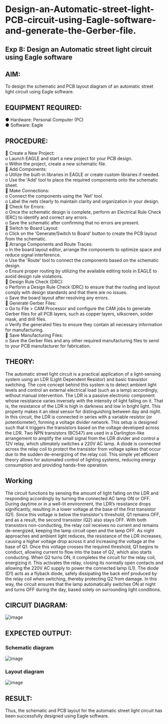 # Design-an-Automatic-street-light-PCB-circuit-using-Eagle-software-and-generate-the-Gerber-file.
## Exp 8: Design an Automatic street light circuit using Eagle software
## AIM:
To design the schematic and PCB layout diagram of an automatic street light circuit using Eagle software.
## EQUIPMENT REQUIRED:
●	Hardware: Personal Computer (PC)<br>
●	Software: Eagle<br>
## PROCEDURE:
	Create a New Project:<br>
o	Launch EAGLE and start a new project for your PCB design.<br>
o	Within the project, create a new schematic file.<br>
	Add Components:<br>
o	Utilize the built-in libraries in EAGLE or create custom libraries if needed.<br>
o	Use the 'Add' tool to place the required components onto the schematic sheet.<br>
	Make Connections:<br>
o	Connect the components using the 'Net' tool.<br>
o	Label the nets clearly to maintain clarity and organization in your design.<br>
	Check for Errors:<br>
o	Once the schematic design is complete, perform an Electrical Rule Check (ERC) to identify and correct any errors.<br>
o	Save the schematic after confirming that no errors are present.<br>
	Switch to Board Layout:<br>
o	Click on the 'Generate/Switch to Board' button to create the PCB layout from the schematic.<br>
	Arrange Components and Route Traces:<br>
o	In the board layout editor, arrange the components to optimize space and reduce signal interference.<br>
o	Use the 'Route' tool to connect the components based on the schematic design.<br>
o	Ensure proper routing by utilizing the available editing tools in EAGLE to avoid design rule violations.<br>
	Design Rule Check (DRC):<br>
o	Perform a Design Rule Check (DRC) to ensure that the routing and layout comply with design standards and that there are no issues.<br>
o	Save the board layout after resolving any errors.<br>
	Generate Gerber Files:<br>
o	Go to File > CAM Processor and configure the CAM jobs to generate Gerber files for all PCB layers, such as copper layers, silkscreen, solder mask, and drill files.<br>
o	Verify the generated files to ensure they contain all necessary information for manufacturing.<br>
	Save Manufacturing Files:<br>
o	Save the Gerber files and any other required manufacturing files to send to your PCB manufacturer for fabrication.<br>

## THEORY:
The automatic street light circuit is a practical application of a light-sensing system using an LDR (Light Dependent Resistor) and basic transistor switching. The core concept behind this system is to detect ambient light levels and control an external electrical load (such as a lamp) accordingly, without manual intervention. The LDR is a passive electronic component whose resistance varies inversely with the intensity of light falling on it. That is, the resistance of the LDR is high in darkness and low in bright light. This property makes it an ideal sensor for distinguishing between day and night. In this circuit, the LDR is connected in series with a variable resistor (or potentiometer), forming a voltage divider network. This setup is designed such that it triggers the transistors based on the voltage developed across the LDR. Two NPN transistors (BC547) are used in a Darlington-like arrangement to amplify the small signal from the LDR divider and control a 12V relay, which ultimately switches a 220V AC lamp. A diode is connected across the relay coil to protect the transistor from voltage spikes that occur due to the sudden de-energizing of the relay coil. This simple yet efficient theory allows for automated control of lighting systems, reducing energy consumption and providing hands-free operation.
## Working
The circuit functions by sensing the amount of light falling on the LDR and responding accordingly by turning the connected AC lamp ON or OFF. During daytime or in a well-lit environment, the LDR’s resistance drops significantly, resulting in a lower voltage at the base of the first transistor (Q1). Since this voltage is below the transistor's threshold, Q1 remains OFF, and as a result, the second transistor (Q2) also stays OFF. With both transistors non-conducting, the relay coil receives no current and remains de-energized, keeping the lamp circuit open and the lamp OFF. As night approaches and ambient light reduces, the resistance of the LDR increases, causing a higher voltage drop across it and increasing the voltage at the base of Q1. Once this voltage crosses the required threshold, Q1 begins to conduct, allowing current to flow into the base of Q2, which also starts conducting. When Q2 turns ON, it completes the circuit for the relay coil, energizing it. This activates the relay, closing its normally open contacts and allowing the 220V AC supply to power the connected lamp (L1). The diode (D1) acts as a flyback diode, safely dissipating the back emf produced by the relay coil when switching, thereby protecting Q2 from damage. In this way, the circuit ensures that the lamp automatically switches ON at night and turns OFF during the day, based solely on surrounding light conditions.
## CIRCUIT DIAGRAM:
![image](https://github.com/user-attachments/assets/72aa69d2-792f-46bc-810e-50b25a13864f)

## EXPECTED OUTPUT:
### Schematic diagram

 ![image](https://github.com/user-attachments/assets/ad192c7e-8eb4-435a-9523-9414c0bb72e2)

### Layout diagram

 ![image](https://github.com/user-attachments/assets/0387c73f-9f0f-4af5-9ca0-3ab4936303b0)

## RESULT:
Thus, the schematic and PCB layout for the automatic street light circuit has been successfully designed using Eagle software.
